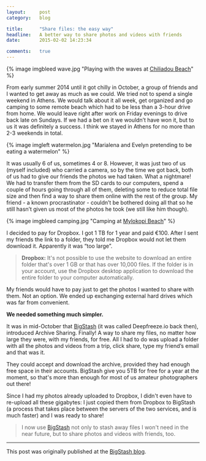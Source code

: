```yaml
---
layout:     post
category:   blog

title:      "Share files: the easy way"
headline:   A better way to share photos and videos with friends
date:       2015-02-02 14:23:34

comments:   true
---
```

{% image imgbleed wave.jpg "Playing with the waves at [Chiliadou Beach](http://www.greece.com/destinations/Central_Greece/Evia/Settlement/Chiliadou_Beach.html)" %}

From early summer 2014 until it got chilly in October, a group of friends and I wanted to get away as much as we could. We tried not to spend a single weekend in Athens. We would talk about it all week, get organized and go camping to some remote beach which had to be less than a 3-hour drive from home. We would leave right after work on Friday evenings to drive back late on Sundays. If we had a bet on it we wouldn’t have won it, but to us it was definitely a success. I think we stayed in Athens for no more than 2-3 weekends in total.

{% image imgleft watermelon.jpg "Marialena and Evelyn pretending to be eating a watermelon" %}

It was usually 6 of us, sometimes 4 or 8. However, it was just two of us (myself included) who carried a camera, so by the time we got back, both of us had to give our friends the photos we had taken. What a nightmare! We had to transfer them from the SD cards to our computers, spend a couple of hours going through all of them, deleting some to reduce total file size and then find a way to share them online with the rest of the group. My friend - a known procrastinator - couldn’t be bothered doing all that so he still hasn’t given us most of the photos he took (we still like him though).

{% image imgbleed camping.jpg "Camping at [Mylokopi Beach](http://www.greece.com/destinations/Peloponnese/Corinth/Beach/Mylokopi.html)" %}

I decided to pay for Dropbox. I got 1 TB for 1 year and paid €100. After I sent my friends the link to a folder, they told me Dropbox would not let them download it. Apparently it was “too large”.

> **Dropbox:** It's not possible to use the website to download an entire folder that's over 1 GB or that has over 10,000 files. If the folder is in your account, use the Dropbox desktop application to download the entire folder to your computer automatically.

My friends would have to pay just to get the photos I wanted to share with them. Not an option. We ended up exchanging external hard drives which was far from convenient.

**We needed something much simpler.**

It was in mid-October that [BigStash](https://www.bigstash.co/) (it was called Deepfreeze.io back then), introduced Archive Sharing. Finally! A way to share my files, no matter how large they were, with my friends, for free. All I had to do was upload a folder with all the photos and videos from a trip, click share, type my friend’s email and that was it.

They could accept and download the archive, provided they had enough free space in their accounts. BigStash give you 5TB for free for a year at the moment, so that's more than enough for most of us amateur photographers out there!

Since I had my photos already uploaded to Dropbox, I didn't even have to re-upload all these gigabytes: I just copied them from Dropbox to BigStash (a process that takes place between the servers of the two services, and is much faster) and I was ready to share!

> I now use [BigStash](https://www.bigstash.co/) not only to stash away files I won't need in the near future, but to share photos and videos with friends, too.

---

This post was originally published at the [BigStash blog](http://blog.bigstash.co/2015/02/02/a-better-way-to-share-photos-and-videos-with-friends/).